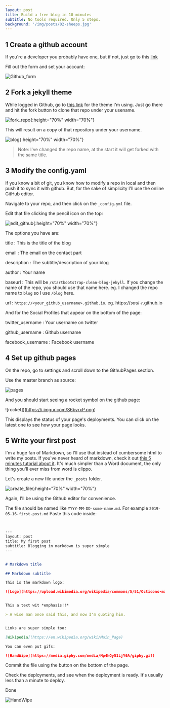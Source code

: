 ```yaml
---
layout: post
title: Build a free blog in 10 minutes
subtitle: No tools required. Only 5 steps.
background: '/img/posts/02-sheeps.jpg'
---
```


## 1 Create a github account

If you're a developer you probably have one, but if not, just go to this [link](https://github.com/join)

Fill out the form and set your account:

![Github_form](https://i.imgur.com/IktHIU7.png)


## 2 Fork a jekyll theme

While logged in Github, go to [this link](https://github.com/BlackrockDigital/startbootstrap-clean-blog-jekyll) for the theme I'm using. 
Just go there and hit the fork button to clone that repo under your usename.

![fork_repo](https://i.imgur.com/7s7zL8s.png){:height="70%" width="70%"}

This will result on a copy of that repository under your username.

![blog](https://i.imgur.com/8qbzzhI.png){:height="70%" width="70%"}

> Note: I've changed the repo name, at the start it will get forked with the same title.

## 3 Modify the config.yaml

If you know a bit of git, you know how to modify a repo in local and then push it to sync it with github. But, for the sake of simplicity I'll use the online GitHub editor.

Navigate to your repo, and then click on the `_config.yml` file.

Edit that file clicking the pencil icon on the top:

![edit_github](https://i.imgur.com/kTqj3YQ.png){:height="70%" width="70%"}

The options you have are:

title
  : This is the title of the blog
  
email
  : The email on the contact part

description
  : The subtitle/description of your blog

author
  : Your name

baseurl
  : This will be `/startbootstrap-clean-blog-jekyll`. If you change the name of the repo, you should use that name here. eg. I changed the repo name to `blog` so I use `/blog` here.

url
  : `https://<your_github_username>.github.io`. eg. https://*saul-r*.github.io

And for the Social Profiles that appear on the bottom of the page:

twitter_username
  : Your username on twitter

github_username
  : Github username

facebook_username
  : Facebook username 


## 4 Set up github pages

On the repo, go to settings and scroll down to the GithubPages section.

Use the master branch as source:

![pages](https://i.imgur.com/WKuOKt2.png)

And you should start seeing a rocket symbol on the github page:

![rocket])(https://i.imgur.com/S6byrxP.png)

This displays the status of your page's deployments. You can click on the latest one to see how your page looks.


## 5 Write your first post

I'm a huge fan of Markdown, so I'll use that instead of cumbersome html to write my posts. If you've never heard of markdown, check it out [this 5 minutes tutorial about it](https://www.remarq.io/articles/five-minutes-to-markdown-mastery/). It's much simpler than a Word document, the only thing you'll ever miss from word is clippo.

Let's create a new file under the `_posts` folder.

![create_file](https://i.imgur.com/IE0crlO.png){:height="70%" width="70%"}

Again, I'll be using the Github editor for convenience.

The file should be named like `YYYY-MM-DD-some-name.md`. For example `2019-05-16-first-post.md`
Paste this code inside:

```markdown


---
layout: post
title: My first post
subtitle: Blogging in markdown is super simple
---


# Markdown title

## Markdown subtitle

This is the markdown logo:

![Logo](https://upload.wikimedia.org/wikipedia/commons/5/51/Octicons-markdown.svg)


This a text wit *emphasis!!*

> A wise man once said this, and now I'm quoting him.


Links are super simple too:

[Wikipedia](https://en.wikipedia.org/wiki/Main_Page)

You can even put gifs:

![HandWipe](https://media.giphy.com/media/Mp4hQy51LjY6A/giphy.gif)

```

Commit the file using the button on the bottom of the page.

Check the deployments, and see when the deployment is ready. It's usually less than a minute to deploy.

Done

![HandWipe](https://media.giphy.com/media/Mp4hQy51LjY6A/giphy.gif)